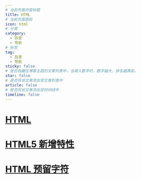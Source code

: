 ```yaml
---
# 当前页面内容标题
title: HTML
# 当前页面图标
icon: html
# 分类
category:
  - 目录
  - 导航
# 标签
tag:
  - 目录
  - 导航
sticky: false
# 是否收藏在博客主题的文章列表中，当填入数字时，数字越大，排名越靠前。
star: false
# 是否将该文章添加至文章列表中
article: false
# 是否将该文章添加至时间线中
timeline: false
---
```




#
# [HTML](./html.html)

# [HTML5 新增特性](./html5.html)

# [HTML 预留字符](./html实体参考.html)
